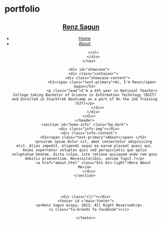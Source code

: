 # portfolio
<!DOCTYPE html>
<html lang="en">
<head>
    <meta charset="UTF-8">
    <meta http-equiv="X-UA-Compatible" content="IE=edge">
    <meta name="viewport" content="width=device-width, initial-scale=1.0">
    <meta name="desciption" content="Welcome to the most extraordinary Hotel">
    <meta name="keywords" content="Hotel">
    <script src="https://kit.fontawesome.com/56d695b74b.js" crossorigin="anonymous"></script>
    <link rel="stylesheet" href="style.css">
    <title>Renz Sagun</title>
</head>
<body>
    <header>
        <nav id="navbar">
            <div class="container">
            <h1 class="logo"><a href="index.html">Renz Sagun</a></h1>
            <ul>
                <li><a class="current" href="index.html">Home</a></li>
                <li><a href="about.html">About</a></li>
            
            </ul>
            </div>
        </nav>

        <div id="showcase">
            <div class="container">
                <div class="showcase-content">
                    <h1><span class="text-primary">Hi, I'm Renz</span> Sagun</h1>
                    <p class="lead">I'm a 4th year in National Teachers College taking Bachelor of Science in Information Technlogy (BSIT) and Enrolled in StackTrek Bootcamp as a part of On the Job Training (OJT)</p>
                </div>
            </div>
        </div>
    </header>
    <section id="home-info" class="bg-dark">
        <div class="info-img"></div>
        <div class="info-content">
            <h2><span class="text-primary">About</span> </h2>
            <p>Lorem ipsum dolor sit, amet consectetur adipisicing elit. Alias impedit, eligendi sequi ea earum placeat quasi qui. Animi aspernatur voluptas quis sed perspiciatis quo optio voluptatum beatae, dicta culpa, iste ratione quisquam unde rem quos debitis praesentium. Necessitatibus, veniam fugit.?</p>
            <a href="about.html" class="btn btn-light">More About Me</a>
        </div>
    </section>

    


     <div class="clr"></div>
     <footer id ="main-footer">
        <p>Renz Sagun &copy; 2023, All Right Reserved</p>
        <i class="fa-brands fa-facebook"></i>
        
     </footer>
</body> 
</html> 
